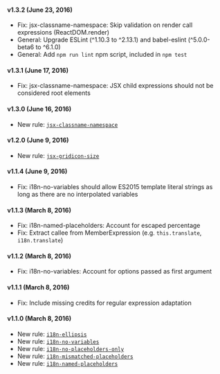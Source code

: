#### v1.3.2 (June 23, 2016)

- Fix: jsx-classname-namespace: Skip validation on render call expressions (ReactDOM.render)
- General: Upgrade ESLint (^1.10.3 to ^2.13.1) and babel-eslint (^5.0.0-beta6 to ^6.1.0)
- General: Add `npm run lint` npm script, included in `npm test`

#### v1.3.1 (June 17, 2016)

- Fix: jsx-classname-namespace: JSX child expressions should not be considered root elements

#### v1.3.0 (June 16, 2016)

- New rule: [`jsx-classname-namespace`](docs/rules/jsx-classname-namespace.md)

#### v1.2.0 (June 9, 2016)

- New rule: [`jsx-gridicon-size`](docs/rules/jsx-gridicon-size.md)

#### v1.1.4 (June 9, 2016)

- Fix: i18n-no-variables should allow ES2015 template literal strings as long as there are no interpolated variables

#### v1.1.3 (March 8, 2016)

- Fix: i18n-named-placeholders: Account for escaped percentage
- Fix: Extract callee from MemberExpression (e.g. `this.translate`, `i18n.translate`)

#### v1.1.2 (March 8, 2016)

- Fix: i18n-no-variables: Account for options passed as first argument

#### v1.1.1 (March 8, 2016)

- Fix: Include missing credits for regular expression adaptation

#### v1.1.0 (March 8, 2016)

- New rule: [`i18n-ellipsis`](docs/rules/i18n-ellipsis.md)
- New rule: [`i18n-no-variables`](docs/rules/i18n-no-variables.md)
- New rule: [`i18n-no-placeholders-only`](docs/rules/i18n-no-placeholders-only.md)
- New rule: [`i18n-mismatched-placeholders`](docs/rules/i18n-mismatched-placeholders.md)
- New rule: [`i18n-named-placeholders`](docs/rules/i18n-named-placeholders.md)
